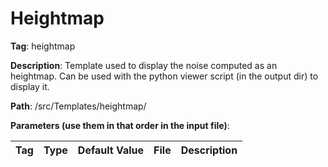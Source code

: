 # Heightmap

**Tag**: heightmap

**Description**: Template used to display the noise computed as an heightmap. Can be used with the python viewer script (in the output dir) to display it.

**Path**: /src/Templates/heightmap/

**Parameters (use them in that order in the input file)**:

| Tag | Type | Default Value | File | Description |
|-|-|-|-|-|
